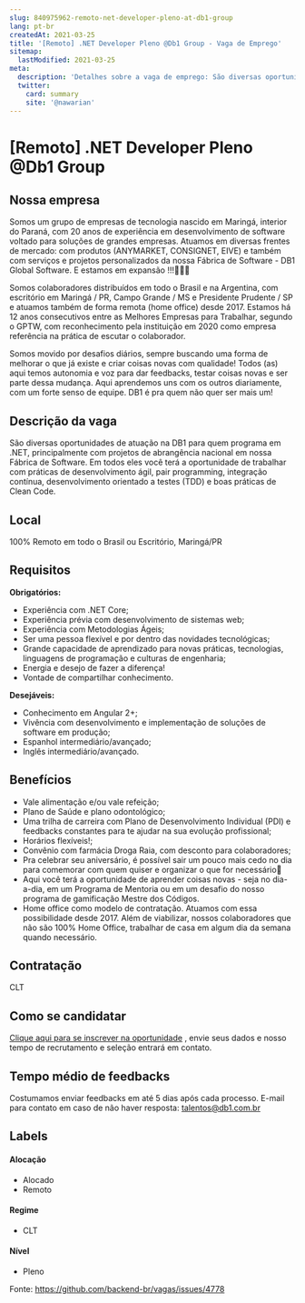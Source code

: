 ```yaml
---
slug: 840975962-remoto-net-developer-pleno-at-db1-group
lang: pt-br
createdAt: 2021-03-25
title: '[Remoto] .NET Developer Pleno @Db1 Group - Vaga de Emprego'
sitemap:
  lastModified: 2021-03-25
meta:
  description: 'Detalhes sobre a vaga de emprego: São diversas oportunidades de atuação na DB1 para quem programa em .NET, principalmente com projetos de abrangência nacional em nossa Fábrica de Software. Em todos eles você terá a oportunidade de trabalhar com práticas de desenvolvimento ágil, pair programming, integração contínua, desenvolvimento orientado a testes (TDD) e boas práticas de Clean Code.'
  twitter:
    card: summary
    site: '@nawarian'
---
```


# [Remoto] .NET Developer Pleno @Db1 Group

## Nossa empresa

Somos um grupo de empresas de tecnologia nascido em Maringá, interior do Paraná, com 20 anos de experiência em desenvolvimento de software voltado para soluções de grandes empresas. Atuamos em diversas frentes de mercado: com produtos (ANYMARKET, CONSIGNET, EIVE) e também com serviços e projetos personalizados da nossa Fábrica de Software - DB1 Global Software. E estamos em expansão !!!🚀🚀🚀

Somos colaboradores distribuídos em todo o Brasil e na Argentina, com escritório em Maringá / PR, Campo Grande / MS e Presidente Prudente / SP e atuamos também de forma remota (home office) desde 2017. Estamos há 12 anos consecutivos entre as Melhores Empresas para Trabalhar, segundo o GPTW, com reconhecimento pela instituição em 2020 como empresa referência na prática de escutar o colaborador.

Somos movido por desafios diários, sempre buscando uma forma de melhorar o que já existe e criar coisas novas com qualidade! Todos (as) aqui temos autonomia e voz para dar feedbacks, testar coisas novas e ser parte dessa mudança. Aqui aprendemos uns com os outros diariamente, com um forte senso de equipe. DB1 é pra quem não quer ser mais um!

## Descrição da vaga

São diversas oportunidades de atuação na DB1 para quem programa em .NET, principalmente com projetos de abrangência nacional em nossa Fábrica de Software. Em todos eles você terá a oportunidade de trabalhar com práticas de desenvolvimento ágil, pair programming, integração contínua, desenvolvimento orientado a testes (TDD) e boas práticas de Clean Code.

## Local

100% Remoto em todo o Brasil ou Escritório, Maringá/PR

## Requisitos

**Obrigatórios:**
- Experiência com .NET Core;
- Experiência prévia com desenvolvimento de sistemas web;
- Experiência com Metodologias Ágeis;
- Ser uma pessoa flexível e por dentro das novidades tecnológicas; 
- Grande capacidade de aprendizado para novas práticas, tecnologias, linguagens de programação e culturas de engenharia; 
- Energia e desejo de fazer a diferença!
- Vontade de compartilhar conhecimento.

**Desejáveis:**
- Conhecimento em Angular 2+;
- Vivência com desenvolvimento e implementação de soluções de software em produção; 
- Espanhol intermediário/avançado;
- Inglês intermediário/avançado.

## Benefícios

- Vale alimentação e/ou vale refeição;
- Plano de Saúde e plano odontológico;
- Uma trilha de carreira com Plano de Desenvolvimento Individual (PDI) e feedbacks constantes para te ajudar na sua evolução profissional;
- Horários flexíveis!;
- Convênio com farmácia Droga Raia, com desconto para colaboradores;
- Pra celebrar seu aniversário, é possível sair um pouco mais cedo no dia para comemorar com quem quiser e organizar o que for necessário🥳
- Aqui você terá a oportunidade de aprender coisas novas - seja no dia-a-dia, em um Programa de Mentoria ou em um desafio do nosso programa de gamificação Mestre dos Códigos.
- Home office como modelo de contratação. Atuamos com essa possibilidade desde 2017. Além de viabilizar, nossos colaboradores que não são 100% Home Office, trabalhar de casa em algum dia da semana quando necessário.

## Contratação

CLT

## Como se candidatar

[Clique aqui para se inscrever na oportunidade](https://vagasdb1.recruiterbox.com/jobs/fk0j2ch?source=Github) , envie seus dados e nosso tempo de recrutamento e seleção entrará em contato.

## Tempo médio de feedbacks

Costumamos enviar feedbacks em até 5 dias após cada processo.
E-mail para contato em caso de não haver resposta: talentos@db1.com.br

## Labels

#### Alocação
- Alocado
- Remoto

#### Regime
- CLT

#### Nível
- Pleno


Fonte: https://github.com/backend-br/vagas/issues/4778